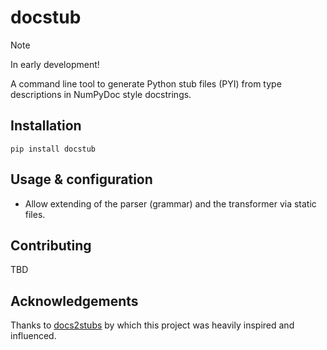 # docstub

> [!NOTE]
> In early development!

A command line tool to generate Python stub files (PYI) from type descriptions
in NumPyDoc style docstrings.


## Installation

```shell
pip install docstub
```


## Usage & configuration

- Allow extending of the parser (grammar) and the transformer via static files.


## Contributing

TBD

## Acknowledgements

Thanks to [docs2stubs](https://github.com/gramster/docs2stubs) by which this
project was heavily inspired and influenced.
